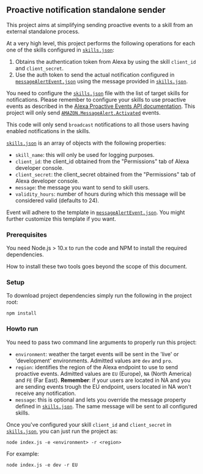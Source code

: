 ## Proactive notification standalone sender

This project aims at simplifying sending proactive events to a skill from an external standalone process. 

At a very high level, this project performs the following operations for each one of the skills configured in [```skills.json```](./skills.json):
1. Obtains the authentication token from Alexa by using the skill ```client_id``` and ```client_secret```.
2. Use the auth token to send the actual notification configured in [```messageAlertEvent.json```](./messageAlertEvent.json) using the message provided in [```skills.json```](./skills.json).

You need to configure the [```skills.json```](./skills.json) file with the list of target skills for notifications. Please remember to configure your skills to use proactive events as described in the [Alexa Proactive Events API documentation](https://developer.amazon.com/docs/smapi/proactive-events-api.html). This project will only send [```AMAZON.MessageAlert.Activated```](https://developer.amazon.com/docs/smapi/schemas-for-proactive-events.html#message-alert) events.

This code will only send ```broadcast``` notifications to all those users having enabled notifications in the skills.

[```skills.json```](./skills.json) is an array of objects with the following properties:

* ```skill_name```: this will only be used for logging purposes.
* ```client_id```: the client_id obtained from the "Permissions" tab of Alexa developer console.
* ```client_secret```: the client_secret obtained from the "Permissions" tab of Alexa developer console.
* ```message```: the message you want to send to skill users.
* ```validity_hours```: number of hours during which this message will be considered valid (defaults to 24).

Event will adhere to the template in [```messageAlertEvent.json```](./messageAlertEvent.json). You might further customize this template if you want.

### Prerequisites

You need Node.js > 10.x to run the code and NPM to install the required dependencies.

How to install these two tools goes beyond the scope of this document.

### Setup

To download project dependencies simply run the following in the project root:

    npm install

### Howto run

You need to pass two command line arguments to properly run this project:
* ```environment```: weather the target events will be sent in the 'live' or 'development' environments. Admitted values are ```dev``` and ```pro```.
* ```region```: identifies the region of the Alexa endpoint to use to send proactive events. Admitted values are ```EU``` (Europe), ```NA``` (North America) and ```FE``` (Far East). **Remember**: if your users are located in NA and you are sending events trough the EU endpoint, users located in NA won't receive any notification.
* ```message```: this is optional and lets you override the message property defined in [```skills.json```](./skills.json). The same message will be sent to all configured skills.

Once you've configured your skill ```client_id``` and ```client_secret``` in [```skills.json```](./skills.json), you can just run the project as:

    node index.js -e <environment> -r <region>

For example:

    node index.js -e dev -r EU
